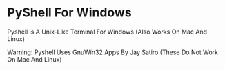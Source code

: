 # PyShell For Windows

Pyshell is A Unix-Like Terminal For Windows (Also Works On Mac And Linux)

Warning: Pyshell Uses GnuWin32 Apps By Jay Satiro (These Do Not Work On Mac And Linux)
